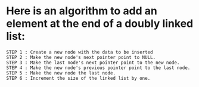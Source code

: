# Here is an algorithm to add an element at the end of a doubly linked list:

```
STEP 1 : Create a new node with the data to be inserted
STEP 2 : Make the new node's next pointer point to NULL.
STEP 3 : Make the last node's next pointer point to the new node.
STEP 4 : Make the new node's previous pointer point to the last node.
STEP 5 : Make the new node the last node.
STEP 6 : Increment the size of the linked list by one.
```
